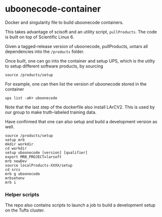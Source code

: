 # uboonecode-container

Docker and singularity file to build uboonecode containers.

This takes advantage of scisoft and an utility script, `pullProducts`. The code is built on top of Scientific Linux 6.

Given a tagged-release version of uboonecode, pullProducts, untars all dependencies into the `/products` folder.

Once built, one can go into the container and setup UPS, which is the utilty to setup different software products, by sourcing

    source /products/setup


For example, one can then list the version of uboonecode stored in the container

    ups list -aK+ uboonecode

Note that the last step of the dockerfile also install LArCV2.
This is used by our group to make truth-labeled training data.

Have confirmed that one can also setup and build a development version as well.

    source /products/setup
    setup mrb
    mkdir workdir
    cd workdir
    setup uboonecode [version] [qualifier]
    export MRB_PROJECT=larsoft
    mrb newDev
    source localProducts-XXXX/setup
    cd srcs
    mrb g uboonecode
    mrbsetenv
    mrb i

### Helper scripts

The repo also contains scripts to launch a job to build a development setup on the Tufts cluster.
